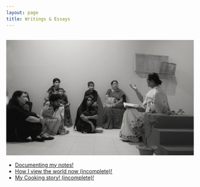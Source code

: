 ```yaml
---
layout: page
title: Writings & Essays
---
```


<br>
<img src="/post_images/storytelling.jpeg" alt="A middle-age woman, telling stories from a book, in Dhaka Art Summit, 2023!">
<br>

<ul>
	<li> <a href="/Random_writings/mynotes/">Documenting my notes!</a> </li>
	<li> <a href="/Random_writings/myworldview/">How I view the world now (incomplete)!</a> </li>
	<li> <a href="/Random_writings/my-cooking-story/">My Cooking story! (incomplete)!</a> </li>
</ul>
